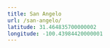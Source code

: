 ```yaml
---
title: San Angelo
url: /san-angelo/
latitude: 31.464835700000002
longitude: -100.43984420000001
---
```

